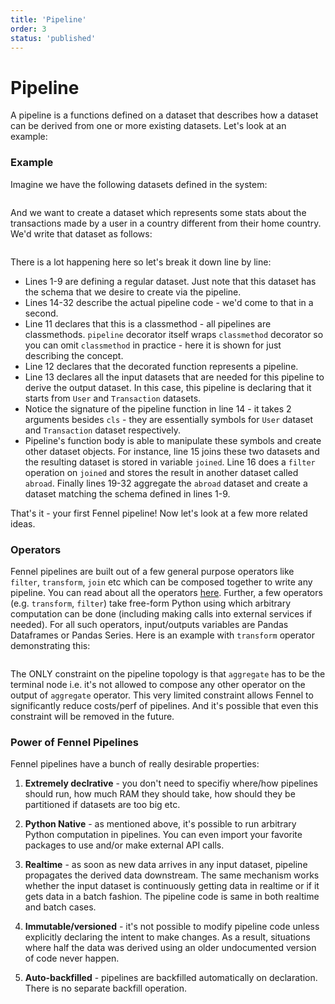 ```yaml
---
title: 'Pipeline'
order: 3
status: 'published'
---
```


# Pipeline

A pipeline is a functions defined on a dataset that describes how a dataset can
be derived from one or more existing datasets. Let's look at an example:

### Example

Imagine we have the following datasets defined in the system:

<pre snippet="datasets/pipelines#data_sets"></pre>


And we want to create a dataset which represents some stats about the 
transactions made by a user in a country different from their home country. 
We'd write that dataset as follows:

<pre snippet="datasets/pipelines#pipeline"></pre>

There is a lot happening here so let's break it down line by line:

* Lines 1-9 are defining a regular dataset. Just note that this dataset has the
 schema that we desire to create via the pipeline.
* Lines 14-32 describe the actual pipeline code - we'd come to that in a second. 
* Line 11 declares that this is a classmethod - all pipelines are classmethods. 
`pipeline` decorator itself wraps `classmethod` decorator so you can omit 
`classmethod` in practice - here it is shown for just describing the concept. 
* Line 12 declares that the decorated function represents a pipeline.
* Line 13 declares all the input datasets that are needed for this pipeline to 
 derive the output dataset. In this case, this pipeline is declaring that it 
 starts from `User` and `Transaction` datasets.
* Notice the signature of the pipeline function in line 14 - it takes 2 arguments 
besides `cls` - they are essentially symbols for `User` dataset and `Transaction` 
dataset respectively.
* Pipeline's function body is able to manipulate these symbols and create other dataset 
objects. For instance, line 15 joins these two datasets and the resulting dataset 
is stored in variable `joined`. Line 16 does a `filter` operation on `joined` and 
stores the result in another dataset called `abroad`. Finally lines 19-32 
aggregate the `abroad` dataset and create a dataset matching the schema defined 
in lines 1-9.

That's it - your first Fennel pipeline! Now let's look at a few more related
ideas.

### Operators

Fennel pipelines are built out of a few general purpose operators like `filter`,
`transform`, `join` etc which can be composed together to write any pipeline. 
You can read about all the operators [here](/concepts/pipeline#operators). Further,
a few operators (e.g. `transform`, `filter`) take free-form Python using which 
arbitrary computation can be done (including making calls into external services 
if needed). For all such operators, input/outputs variables are Pandas Dataframes
or Pandas Series. Here is an example with `transform` operator demonstrating this:

<pre snippet="datasets/pipelines#transform_pipeline"></pre>


The ONLY constraint on the pipeline topology is that `aggregate` has to be the 
terminal node i.e. it's not allowed to compose any other operator on the output
of `aggregate` operator. This very limited constraint allows Fennel to 
significantly reduce costs/perf of pipelines. And it's possible that even this
constraint will be removed in the future.


### Power of Fennel Pipelines

Fennel pipelines have a bunch of really desirable properties:

1. **Extremely declrative** - you don't need to specifiy where/how pipelines should
    run, how much RAM they should take, how should they be partitioned if datasets
    are too big etc. 

2. **Python Native** - as mentioned above, it's possible to run arbitrary Python 
   computation in pipelines. You can even import your favorite packages to use 
   and/or make external API calls.

3. **Realtime** - as soon as new data arrives in any input dataset, pipeline 
   propagates the derived data downstream. The same mechanism works whether
   the input dataset is continuously getting data in realtime or if it gets data
   in a batch fashion. The pipeline code is same in both realtime and batch cases.

4. **Immutable/versioned** - it's not possible to modify pipeline code unless explicitly
   declaring the intent to make changes. As a result, situations where half the data
   was derived using an older undocumented version of code never happen.

5. **Auto-backfilled** - pipelines are backfilled automatically on declaration. There 
   is no separate backfill operation. 

